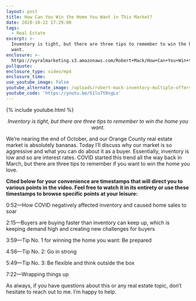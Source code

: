```yaml
---
layout: post
title: How Can You Win the Home You Want in This Market?
date: 2020-10-22 17:29:00
tags:
  - Real Estate
excerpt: >-
  Inventory is tight, but there are three tips to remember to win the home you
  want.
enclosure: >-
  https://vyralmarketing.s3.amazonaws.com/Robert+Mack/How+Can+You+Win+the+Home+You+Want+in+This+Market_.mp4
pullquote:
enclosure_type: video/mp4
enclosure_time:
use_youtube_image: false
youtube_alternate_image: /uploads/robert-mack-inventory-multiple-offers-and-how-to-win-yt2.jpg
youtube_code: 'https://youtu.be/S1lu7t0sgLs'
---
```


{% include youtube.html %}

<p style="text-align: center;"><em>Inventory is tight, but there are three tips to remember to win the home you want.</em></p>

We’re nearing the end of October, and our Orange County real estate market is absolutely bananas. Today I’ll discuss why our market is so aggressive and what you can do about it as a buyer. Essentially, inventory is low and so are interest rates. COVID started this trend all the way back in March, but there are three tips to remember if you want to win the home you love.&nbsp;

**Cited below for your convenience are timestamps that will direct you to various points in the video. Feel free to watch it in its entirety or use these timestamps to browse specific points at your leisure:&nbsp;**

0:52—How COVID negatively affected inventory and caused home sales to soar

2:15—Buyers are buying faster than inventory can keep up, which is keeping demand high and creating new challenges for buyers

3:59—Tip No. 1 for winning the home you want: Be prepared

4:56—Tip No. 2: Go in strong

5:49—Tip No. 3: Be flexible and think outside the box&nbsp;

7:22—Wrapping things up&nbsp;

As always, if you have questions about this or any real estate topic, don’t hesitate to reach out to me. I’m happy to help.